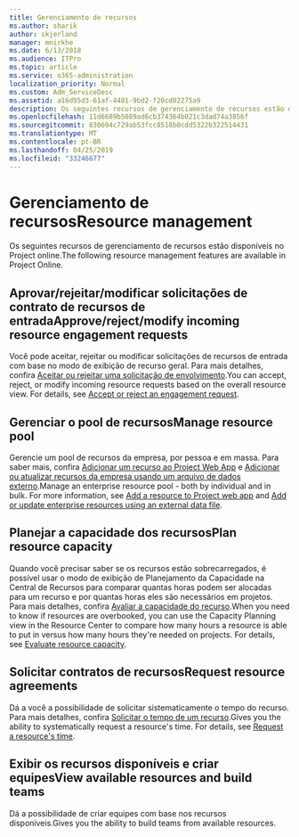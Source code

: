 ```yaml
---
title: Gerenciamento de recursos
ms.author: sharik
author: skjerland
manager: mnirkhe
ms.date: 6/13/2018
ms.audience: ITPro
ms.topic: article
ms.service: o365-administration
localization_priority: Normal
ms.custom: Adm_ServiceDesc
ms.assetid: a16d95d3-61af-4481-9bd2-f20cd02275a9
description: Os seguintes recursos de gerenciamento de recursos estão disponíveis no Project online.
ms.openlocfilehash: 11d6689b5089ad6cb374364b021c3dad74a3856f
ms.sourcegitcommit: 830694c729ab53fcc8518b0cdd5322b322514431
ms.translationtype: MT
ms.contentlocale: pt-BR
ms.lasthandoff: 04/25/2019
ms.locfileid: "33246677"
---
```

# <a name="resource-management"></a><span data-ttu-id="1a690-103">Gerenciamento de recursos</span><span class="sxs-lookup"><span data-stu-id="1a690-103">Resource management</span></span>

<span data-ttu-id="1a690-104">Os seguintes recursos de gerenciamento de recursos estão disponíveis no Project online.</span><span class="sxs-lookup"><span data-stu-id="1a690-104">The following resource management features are available in Project Online.</span></span>
  
## <a name="approverejectmodify-incoming-resource-engagement-requests"></a><span data-ttu-id="1a690-105">Aprovar/rejeitar/modificar solicitações de contrato de recursos de entrada</span><span class="sxs-lookup"><span data-stu-id="1a690-105">Approve/reject/modify incoming resource engagement requests</span></span>
<span data-ttu-id="1a690-106"><a name="bkmk_ApproveRejectModify"> </a></span><span class="sxs-lookup"><span data-stu-id="1a690-106"></span></span>

<span data-ttu-id="1a690-p101">Você pode aceitar, rejeitar ou modificar solicitações de recursos de entrada com base no modo de exibição de recurso geral. Para mais detalhes, confira [Aceitar ou rejeitar uma solicitação de envolvimento](http://go.microsoft.com/fwlink/?LinkID=823659&amp;clcid=0x409).</span><span class="sxs-lookup"><span data-stu-id="1a690-p101">You can accept, reject, or modify incoming resource requests based on the overall resource view. For details, see [Accept or reject an engagement request](http://go.microsoft.com/fwlink/?LinkID=823659&amp;clcid=0x409).</span></span>
  
## <a name="manage-resource-pool"></a><span data-ttu-id="1a690-109">Gerenciar o pool de recursos</span><span class="sxs-lookup"><span data-stu-id="1a690-109">Manage resource pool</span></span>
<span data-ttu-id="1a690-110"><a name="bkmk_ManageResourcePool"> </a></span><span class="sxs-lookup"><span data-stu-id="1a690-110"></span></span>

<span data-ttu-id="1a690-p102">Gerencie um pool de recursos da empresa, por pessoa e em massa. Para saber mais, confira [Adicionar um recurso ao Project Web App](http://go.microsoft.com/fwlink/?LinkID=823660&amp;clcid=0x409) e [Adicionar ou atualizar recursos da empresa usando um arquivo de dados externo](http://go.microsoft.com/fwlink/?LinkID=823661&amp;clcid=0x409).</span><span class="sxs-lookup"><span data-stu-id="1a690-p102">Manage an enterprise resource pool - both by individual and in bulk. For more information, see [Add a resource to Project web app](http://go.microsoft.com/fwlink/?LinkID=823660&amp;clcid=0x409) and [Add or update enterprise resources using an external data file](http://go.microsoft.com/fwlink/?LinkID=823661&amp;clcid=0x409).</span></span>
  
## <a name="plan-resource-capacity"></a><span data-ttu-id="1a690-113">Planejar a capacidade dos recursos</span><span class="sxs-lookup"><span data-stu-id="1a690-113">Plan resource capacity</span></span>
<span data-ttu-id="1a690-114"><a name="bkmk_PlanResourceCapacity"> </a></span><span class="sxs-lookup"><span data-stu-id="1a690-114"></span></span>

<span data-ttu-id="1a690-p103">Quando você precisar saber se os recursos estão sobrecarregados, é possível usar o modo de exibição de Planejamento da Capacidade na Central de Recursos para comparar quantas horas podem ser alocadas para um recurso e por quantas horas eles são necessários em projetos. Para mais detalhes, confira [Avaliar a capacidade do recurso](http://go.microsoft.com/fwlink/?LinkID=823662&amp;clcid=0x409).</span><span class="sxs-lookup"><span data-stu-id="1a690-p103">When you need to know if resources are overbooked, you can use the Capacity Planning view in the Resource Center to compare how many hours a resource is able to put in versus how many hours they're needed on projects. For details, see [Evaluate resource capacity](http://go.microsoft.com/fwlink/?LinkID=823662&amp;clcid=0x409).</span></span>
  
## <a name="request-resource-agreements"></a><span data-ttu-id="1a690-117">Solicitar contratos de recursos</span><span class="sxs-lookup"><span data-stu-id="1a690-117">Request resource agreements</span></span>
<span data-ttu-id="1a690-118"><a name="bkmk_RequestResourceAgreements"> </a></span><span class="sxs-lookup"><span data-stu-id="1a690-118"></span></span>

<span data-ttu-id="1a690-p104">Dá a você a possibilidade de solicitar sistematicamente o tempo do recurso. Para mais detalhes, confira [Solicitar o tempo de um recurso](http://go.microsoft.com/fwlink/?LinkID=823663&amp;clcid=0x409).</span><span class="sxs-lookup"><span data-stu-id="1a690-p104">Gives you the ability to systematically request a resource's time. For details, see [Request a resource's time](http://go.microsoft.com/fwlink/?LinkID=823663&amp;clcid=0x409).</span></span>
  
## <a name="view-available-resources-and-build-teams"></a><span data-ttu-id="1a690-121">Exibir os recursos disponíveis e criar equipes</span><span class="sxs-lookup"><span data-stu-id="1a690-121">View available resources and build teams</span></span>
<span data-ttu-id="1a690-122"><a name="bkmk_ViewAvailableResources"> </a></span><span class="sxs-lookup"><span data-stu-id="1a690-122"></span></span>

<span data-ttu-id="1a690-123">Dá a possibilidade de criar equipes com base nos recursos disponíveis.</span><span class="sxs-lookup"><span data-stu-id="1a690-123">Gives you the ability to build teams from available resources.</span></span>
  

